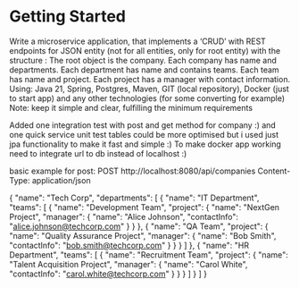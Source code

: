 # Getting Started

Write a microservice application, that implements a ‘CRUD’
with REST endpoints for JSON entity (not for all entities, only for root entity)
with the structure :
The root object is the company.
Each company has name and departments.
Each department has name and contains teams.
Each team has name and project.
Each project has a manager with contact information.
Using:
Java 21, Spring, Postgres, Maven, GIT (local repository), Docker (just to start app)
and any other technologies (for some converting for example)
Note: keep it simple and clear, fulfilling the minimum requirements

Added one integration test with post and get method for company :) and one quick service unit test 
tables could be more optimised but i used just jpa functionality to make it fast and simple :) 
To make docker app working need to integrate url to db instead of localhost :)

basic example for post:
POST http://localhost:8080/api/companies
Content-Type: application/json

{
  "name": "Tech Corp",
  "departments": [
    {
      "name": "IT Department",
      "teams": [
        {
          "name": "Development Team",
          "project": {
            "name": "NextGen Project",
            "manager": {
              "name": "Alice Johnson",
              "contactInfo": "alice.johnson@techcorp.com"
            }
          }
        },
        {
          "name": "QA Team",
          "project": {
            "name": "Quality Assurance Project",
            "manager": {
              "name": "Bob Smith",
              "contactInfo": "bob.smith@techcorp.com"
            }
          }
        }
      ]
    },
    {
      "name": "HR Department",
      "teams": [
        {
          "name": "Recruitment Team",
          "project": {
            "name": "Talent Acquisition Project",
            "manager": {
              "name": "Carol White",
              "contactInfo": "carol.white@techcorp.com"
            }
          }
        }
      ]
    }
  ]
}
